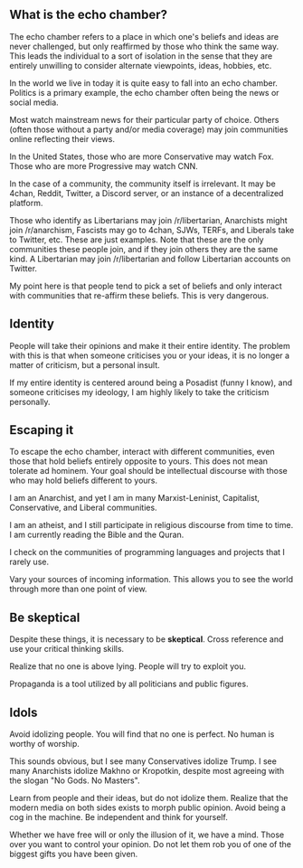 ## What is the echo chamber?

The echo chamber refers to a place in which one's beliefs and ideas are never challenged,
but only reaffirmed by those who think the same way. This leads the individual to a sort
of isolation in the sense that they are entirely unwilling to consider alternate
viewpoints, ideas, hobbies, etc.

In the world we live in today it is quite easy to fall into an echo chamber. Politics is a 
primary example, the echo chamber often being the news or social media.

Most watch mainstream news for their particular party of choice. Others (often those without
a party and/or media coverage) may join communities online reflecting their views.

In the United States, those who are more Conservative may watch Fox. 
Those who are more Progressive may watch CNN.

In the case of a community, the community itself is irrelevant. It may be 4chan, Reddit, Twitter, 
a Discord server, or an instance of a decentralized platform.

Those who identify as Libertarians may join /r/libertarian, Anarchists might join /r/anarchism, Fascists 
may go to 4chan, SJWs, TERFs, and Liberals take to Twitter, etc. 
These are just examples. Note that these are the only communities these people join, and if they
join others they are the same kind. A Libertarian may join /r/libertarian and follow Libertarian
accounts on Twitter.

My point here is that people tend to pick a set of beliefs and only interact with communities that
re-affirm these beliefs. This is very dangerous.

## Identity

People will take their opinions and make it their entire identity. The problem with this is that when
someone criticises you or your ideas, it is no longer a matter of criticism, but a personal insult.

If my entire identity is centered around being a Posadist (funny I know), and someone criticises my 
ideology, I am highly likely to take the criticism personally.

## Escaping it

To escape the echo chamber, interact with different communities, even those that hold beliefs entirely opposite
to yours. This does not mean tolerate ad hominem. Your goal should be intellectual discourse with 
those who may hold beliefs different to yours.

I am an Anarchist, and yet I am in many Marxist-Leninist, Capitalist, Conservative, and Liberal communities.

I am an atheist, and I still participate in religious discourse from time to time. I am currently reading
the Bible and the Quran.

I check on the communities of programming languages and projects that I rarely use.

Vary your sources of incoming information. This allows you to see the world through more than one point of view.

## Be skeptical

Despite these things, it is necessary to be **skeptical**. 
Cross reference and use your critical thinking skills.

Realize that no one is above lying. People will try to exploit you.

Propaganda is a tool utilized by all politicians and public figures.

## Idols

Avoid idolizing people. You will find that no one is perfect. No human is worthy of worship.

This sounds obvious, but I see many Conservatives idolize Trump. I see many Anarchists idolize Makhno
or Kropotkin, despite most agreeing with the slogan "No Gods. No Masters".

Learn from people and their ideas, but do not idolize them. Realize that the modern media on both
sides exists to morph public opinion. Avoid being a cog in the machine. Be independent and think for yourself.

Whether we have free will or only the illusion of it, we have a mind. Those over you want to control
your opinion. Do not let them rob you of one of the biggest gifts you have been given.

